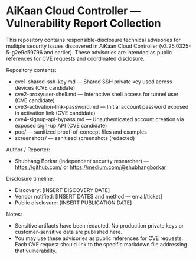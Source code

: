 # AiKaan Cloud Controller — Vulnerability Report Collection

This repository contains responsible-disclosure technical advisories for multiple security issues discovered in AiKaan Cloud Controller (v3.25.0325-5-g2e9c59796 and earlier). These advisories are intended as public references for CVE requests and coordinated disclosure.

Repository contents:
- cve1-shared-ssh-key.md        — Shared SSH private key used across devices (CVE candidate)
- cve2-proxyuser-shell.md       — Interactive shell access for tunnel user (CVE candidate)
- cve3-activation-link-password.md — Initial account password exposed in activation link (CVE candidate)
- cve4-signup-api-bypass.md     — Unauthenticated account creation via exposed sign-up API (CVE candidate)
- poc/                          — sanitized proof-of-concept files and examples
- screenshots/                   — sanitized screenshots (redacted)

Author / Reporter:
- Shubhang Borkar (independent security researcher) — https://github.com/<your-github-username> or https://medium.com/@shubhangborkar

Disclosure timeline:
- Discovery: [INSERT DISCOVERY DATE]
- Vendor notified: [INSERT DATES and method — email/ticket]
- Public disclosure: [INSERT PUBLICATION DATE]

Notes:
- Sensitive artifacts have been redacted. No production private keys or customer-sensitive data are published here.
- You may use these advisories as public references for CVE requests. Each CVE request should link to the specific markdown file addressing that vulnerability.
